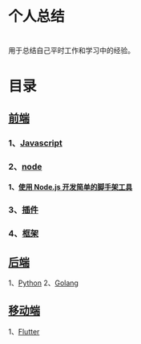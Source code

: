 # 个人总结

#  #
用于总结自己平时工作和学习中的经验。

# 目录

## [前端](https://github.com/i5yi/blog/)

### 1、[Javascript](https://github.com/i5yi/blog/)
### 2、[node](https://github.com/i5yi/blog/)

#### 1、[使用 Node.js 开发简单的脚手架工具](https://github.com/i5yi/blog/blob/master/%E5%89%8D%E7%AB%AF/node/%E4%BD%BF%E7%94%A8%20Node.js%20%E5%BC%80%E5%8F%91%E7%AE%80%E5%8D%95%E7%9A%84%E8%84%9A%E6%89%8B%E6%9E%B6%E5%B7%A5%E5%85%B7/README.md)
### 3、[插件](https://github.com/i5yi/blog/)
### 4、[框架](https://github.com/i5yi/blog/)

## [后端](https://github.com/i5yi/blog/)
   1、[Python](https://github.com/i5yi/blog/)
   2、[Golang](https://github.com/i5yi/blog/)
## [移动端](https://github.com/i5yi/blog/)
   1、[Flutter](https://github.com/i5yi/blog/)
